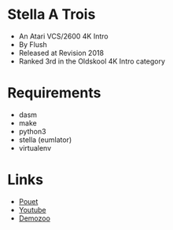 Stella A Trois
==============

* An Atari VCS/2600 4K Intro
* By Flush
* Released at Revision 2018
* Ranked 3rd in the Oldskool 4K Intro category


Requirements
============

* dasm
* make
* python3
* stella (eumlator)
* virtualenv


Links
=====

* [Pouet](http://www.pouet.net/prod.php?which=75758)
* [Youtube](https://www.youtube.com/watch?v=j5GwY3ysE1Q)
* [Demozoo](http://demozoo.org/productions/185584/)
